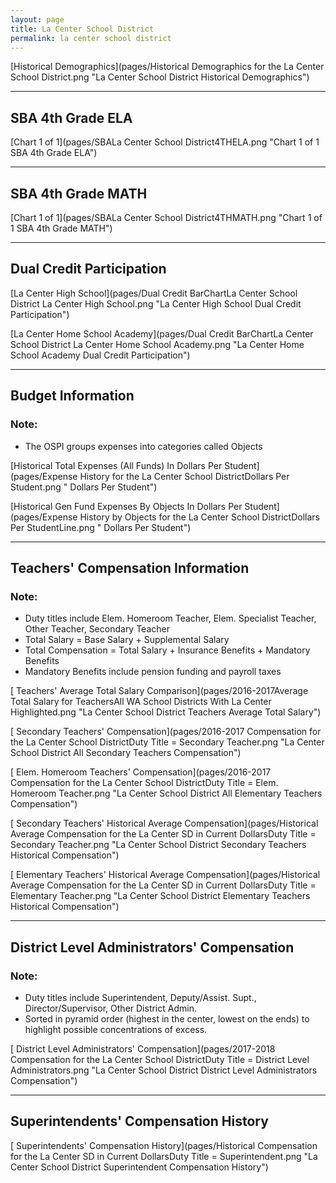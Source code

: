 ```yaml
---
layout: page
title: La Center School District
permalink: la center school district
---
```



[Historical Demographics](pages/Historical Demographics for the La Center School District.png "La Center School District Historical Demographics")

___

## SBA 4th Grade ELA

[Chart 1 of 1](pages/SBALa Center School District4THELA.png "Chart 1 of 1 SBA 4th Grade ELA")


___

## SBA 4th Grade MATH

[Chart 1 of 1](pages/SBALa Center School District4THMATH.png "Chart 1 of 1 SBA 4th Grade MATH")


___

## Dual Credit Participation

[La Center High School](pages/Dual Credit BarChartLa Center School District La Center High School.png "La Center High School Dual Credit Participation")

[La Center Home School Academy](pages/Dual Credit BarChartLa Center School District La Center Home School Academy.png "La Center Home School Academy Dual Credit Participation")


___

## Budget Information
### Note:
- The OSPI groups expenses into categories called Objects

[Historical Total Expenses (All Funds) In Dollars Per Student](pages/Expense History for the La Center School DistrictDollars Per Student.png " Dollars Per Student")

[Historical Gen Fund Expenses By Objects In Dollars Per Student](pages/Expense History by Objects for the La Center School DistrictDollars Per StudentLine.png " Dollars Per Student")


___

## Teachers' Compensation Information
### Note:
- Duty titles include Elem. Homeroom Teacher, Elem. Specialist Teacher, Other Teacher, Secondary Teacher
- Total Salary = Base Salary + Supplemental Salary
- Total Compensation = Total Salary + Insurance Benefits + Mandatory Benefits
- Mandatory Benefits include pension funding and payroll taxes

[ Teachers' Average Total Salary Comparison](pages/2016-2017Average Total Salary for TeachersAll WA School Districts With La Center Highlighted.png "La Center School District Teachers Average Total Salary")

[ Secondary Teachers' Compensation](pages/2016-2017 Compensation for the La Center School DistrictDuty Title = Secondary Teacher.png "La Center School District All Secondary Teachers Compensation")

[ Elem. Homeroom Teachers' Compensation](pages/2016-2017 Compensation for the La Center School DistrictDuty Title = Elem. Homeroom Teacher.png "La Center School District All Elementary Teachers Compensation")

[ Secondary Teachers' Historical Average Compensation](pages/Historical Average Compensation for the La Center SD in Current DollarsDuty Title = Secondary Teacher.png "La Center School District Secondary Teachers Historical Compensation")

[ Elementary Teachers' Historical Average Compensation](pages/Historical Average Compensation for the La Center SD in Current DollarsDuty Title = Elementary Teacher.png "La Center School District Elementary Teachers Historical Compensation")


___

## District Level Administrators' Compensation

### Note:
- Duty titles include Superintendent, Deputy/Assist. Supt., Director/Supervisor, Other District Admin.
- Sorted in pyramid order (highest in the center, lowest on the ends) to highlight possible concentrations of excess.

[ District Level Administrators' Compensation](pages/2017-2018 Compensation for the La Center School DistrictDuty Title = District Level Administrators.png "La Center School District District Level Administrators Compensation")


___

## Superintendents' Compensation History

[ Superintendents' Compensation History](pages/Historical Compensation for the La Center SD in Current DollarsDuty Title = Superintendent.png "La Center School District Superintendent Compensation History")

